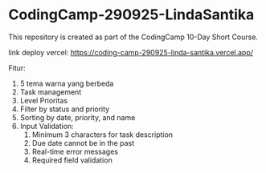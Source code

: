 # CodingCamp-290925-LindaSantika
This repository is created as part of the CodingCamp 10-Day Short Course.

link deploy vercel: https://coding-camp-290925-linda-santika.vercel.app/

Fitur:
1. 5 tema warna yang berbeda
2. Task management
3. Level Prioritas
4. Filter by status and priority
5. Sorting by date, priority, and name
6. Input Validation:
   1) Minimum 3 characters for task description
   2) Due date cannot be in the past
   3) Real-time error messages
   4) Required field validation
